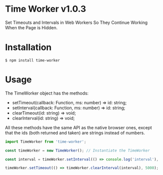 # Time Worker v1.0.3

Set Timeouts and Intervals in Web Workers So They Continue Working When the Page is Hidden.

# Installation

```
$ npm install time-worker
```

# Usage

The TimeWorker object has the methods:

- setTimeout(callback: Function, ms: number) => id: string;
- setInterval(callback: Function, ms: number) => id: string;
- clearTimeout(id: string) => void;
- clearInterval(id: string) => void;

All these methods have the same API as the native browser ones, except that the
ids (both returned and taken) are strings instead of numbers.

```javascript
import TimeWorker from 'time-worker';

const timeWorker = new TimeWorker(); // Instantiate the TimeWorker

const interval = timeWorker.setInterval(() => console.log('interval'), 1000); // Set an interval

timeWorker.setTimeout(() => timeWorker.clearInterval(interval), 5000); // Set a timeout to clear the interval
```
